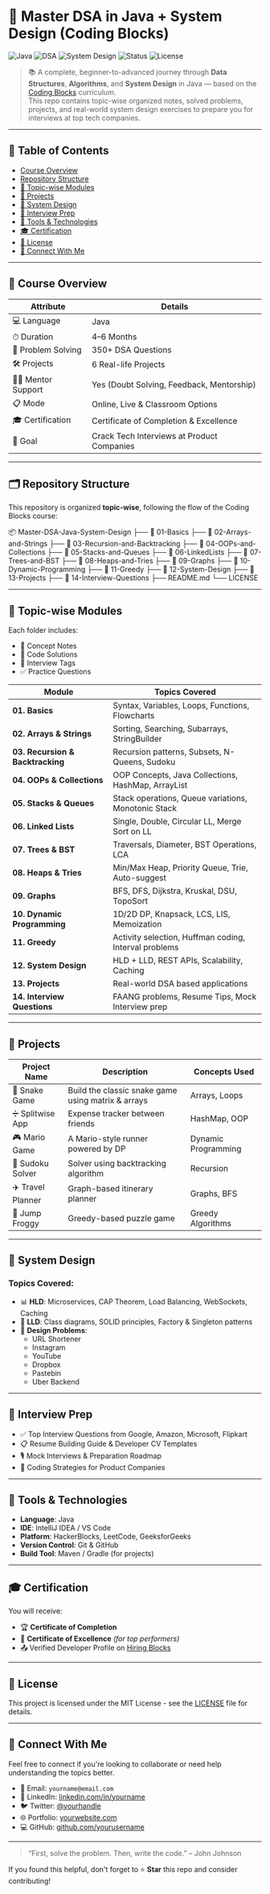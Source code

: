 # 🚀 Master DSA in Java + System Design (Coding Blocks)

![Java](https://img.shields.io/badge/Java-ED8B00?style=for-the-badge&logo=java&logoColor=white)
![DSA](https://img.shields.io/badge/Data%20Structures%20and%20Algorithms-350+%20Problems-blue?style=for-the-badge)
![System Design](https://img.shields.io/badge/System%20Design-HLD%20%7C%20LLD-blueviolet?style=for-the-badge)
![Status](https://img.shields.io/badge/Status-Completed-brightgreen?style=for-the-badge)
![License](https://img.shields.io/badge/License-MIT-lightgrey?style=for-the-badge)

> 📚 A complete, beginner-to-advanced journey through **Data Structures**, **Algorithms**, and **System Design** in Java — based on the [Coding Blocks](https://www.codingblocks.com/) curriculum.  
> This repo contains topic-wise organized notes, solved problems, projects, and real-world system design exercises to prepare you for interviews at top tech companies.

---

## 📌 Table of Contents

- [Course Overview](#-course-overview)
- [Repository Structure](#-repository-structure)
- [📁 Topic-wise Modules](#-topic-wise-modules)
- [🧠 Projects](#-projects)
- [🚀 System Design](#-system-design)
- [💼 Interview Prep](#-interview-prep)
- [🧰 Tools & Technologies](#-tools--technologies)
- [🎓 Certification](#-certification)
- [📎 License](#-license)
- [🙌 Connect With Me](#-connect-with-me)

---

## 📖 Course Overview

| Attribute             | Details                                      |
|----------------------|----------------------------------------------|
| 💻 Language           | Java                                          |
| ⏱ Duration           | 4–6 Months                                   |
| 🧩 Problem Solving    | 350+ DSA Questions                            |
| 🛠 Projects           | 6 Real-life Projects                          |
| 👨‍🏫 Mentor Support     | Yes (Doubt Solving, Feedback, Mentorship)    |
| 📋 Mode               | Online, Live & Classroom Options             |
| 🎓 Certification      | Certificate of Completion & Excellence       |
| 🎯 Goal               | Crack Tech Interviews at Product Companies   |

---

## 🗂 Repository Structure

This repository is organized **topic-wise**, following the flow of the Coding Blocks course:


📦 Master-DSA-Java-System-Design
├── 📁 01-Basics
├── 📁 02-Arrays-and-Strings
├── 📁 03-Recursion-and-Backtracking
├── 📁 04-OOPs-and-Collections
├── 📁 05-Stacks-and-Queues
├── 📁 06-LinkedLists
├── 📁 07-Trees-and-BST
├── 📁 08-Heaps-and-Tries
├── 📁 09-Graphs
├── 📁 10-Dynamic-Programming
├── 📁 11-Greedy
├── 📁 12-System-Design
├── 📁 13-Projects
├── 📁 14-Interview-Questions
├── README.md
└── LICENSE


---

## 📁 Topic-wise Modules

Each folder includes:
- 📘 Concept Notes
- 🧪 Code Solutions
- 📎 Interview Tags
- ✅ Practice Questions

| Module | Topics Covered |
|--------|----------------|
| **01. Basics** | Syntax, Variables, Loops, Functions, Flowcharts |
| **02. Arrays & Strings** | Sorting, Searching, Subarrays, StringBuilder |
| **03. Recursion & Backtracking** | Recursion patterns, Subsets, N-Queens, Sudoku |
| **04. OOPs & Collections** | OOP Concepts, Java Collections, HashMap, ArrayList |
| **05. Stacks & Queues** | Stack operations, Queue variations, Monotonic Stack |
| **06. Linked Lists** | Single, Double, Circular LL, Merge Sort on LL |
| **07. Trees & BST** | Traversals, Diameter, BST Operations, LCA |
| **08. Heaps & Tries** | Min/Max Heap, Priority Queue, Trie, Auto-suggest |
| **09. Graphs** | BFS, DFS, Dijkstra, Kruskal, DSU, TopoSort |
| **10. Dynamic Programming** | 1D/2D DP, Knapsack, LCS, LIS, Memoization |
| **11. Greedy** | Activity selection, Huffman coding, Interval problems |
| **12. System Design** | HLD + LLD, REST APIs, Scalability, Caching |
| **13. Projects** | Real-world DSA based applications |
| **14. Interview Questions** | FAANG problems, Resume Tips, Mock Interview prep |

---

## 🧠 Projects

| Project Name   | Description | Concepts Used |
|----------------|-------------|----------------|
| 🐍 Snake Game | Build the classic snake game using matrix & arrays | Arrays, Loops |
| ➗ Splitwise App | Expense tracker between friends | HashMap, OOP |
| 🎮 Mario Game | A Mario-style runner powered by DP | Dynamic Programming |
| 🧩 Sudoku Solver | Solver using backtracking algorithm | Recursion |
| ✈️ Travel Planner | Graph-based itinerary planner | Graphs, BFS |
| 🐸 Jump Froggy | Greedy-based puzzle game | Greedy Algorithms |

---

## 🚀 System Design

### Topics Covered:

- 📊 **HLD**: Microservices, CAP Theorem, Load Balancing, WebSockets, Caching  
- 🧱 **LLD**: Class diagrams, SOLID principles, Factory & Singleton patterns  
- 📁 **Design Problems**:  
  - URL Shortener  
  - Instagram  
  - YouTube  
  - Dropbox  
  - Pastebin  
  - Uber Backend  

---

## 💼 Interview Prep

- ✅ Top Interview Questions from Google, Amazon, Microsoft, Flipkart
- 📋 Resume Building Guide & Developer CV Templates
- 🎙 Mock Interviews & Preparation Roadmap
- 🧠 Coding Strategies for Product Companies

---

## 🧰 Tools & Technologies

- **Language**: Java  
- **IDE**: IntelliJ IDEA / VS Code  
- **Platform**: HackerBlocks, LeetCode, GeeksforGeeks  
- **Version Control**: Git & GitHub  
- **Build Tool**: Maven / Gradle (for projects)

---

## 🎓 Certification

You will receive:
- 🏆 **Certificate of Completion**
- 🏅 **Certificate of Excellence** *(for top performers)*
- 📤 Verified Developer Profile on [Hiring Blocks](https://hiring.codingblocks.com)

---

## 📎 License

This project is licensed under the MIT License - see the [LICENSE](LICENSE) file for details.

---

## 🙌 Connect With Me

Feel free to connect if you're looking to collaborate or need help understanding the topics better.

- 📧 Email: `yourname@email.com`
- 💼 LinkedIn: [linkedin.com/in/yourname](https://linkedin.com/in/yourname)
- 🐦 Twitter: [@yourhandle](https://twitter.com/yourhandle)
- 🌐 Portfolio: [yourwebsite.com](https://yourwebsite.com)
- 💻 GitHub: [github.com/yourusername](https://github.com/yourusername)

---

> “First, solve the problem. Then, write the code.” – John Johnson

If you found this helpful, don't forget to ⭐ **Star** this repo and consider contributing!




